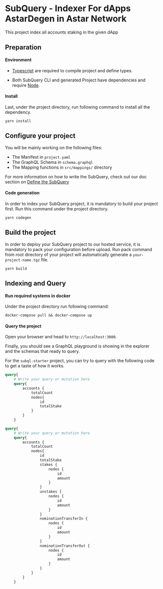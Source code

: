 # SubQuery - Indexer For dApps AstarDegen in Astar Network

This project index all accounts staking in the given dApp

## Preparation

#### Environment

- [Typescript](https://www.typescriptlang.org/) are required to compile project and define types.

- Both SubQuery CLI and generated Project have dependencies and require [Node](https://nodejs.org/en/).

#### Install 

Last, under the project directory, run following command to install all the dependency.

```
yarn install
```

## Configure your project

You will be mainly working on the following files:

- The Manifest in `project.yaml`
- The GraphQL Schema in `schema.graphql`
- The Mapping functions in `src/mappings/` directory

For more information on how to write the SubQuery,
check out our doc section on [Define the SubQuery](https://doc.subquery.network/define_a_subquery.html)

#### Code generation

In order to index your SubQuery project, it is mandatory to build your project first.
Run this command under the project directory.

```
yarn codegen
```

## Build the project

In order to deploy your SubQuery project to our hosted service, it is mandatory to pack your configuration before upload.
Run pack command from root directory of your project will automatically generate a `your-project-name.tgz` file.

```
yarn build
```

## Indexing and Query

#### Run required systems in docker

Under the project directory run following command:

```
docker-compose pull && docker-compose up
```

#### Query the project

Open your browser and head to `http://localhost:3000`.

Finally, you should see a GraphQL playground is showing in the explorer and the schemas that ready to query.

For the `subql-starter` project, you can try to query with the following code to get a taste of how it works.


```graphql
query{
    # Write your query or mutation here
    query{
        accounts {
            totalCount
            nodes{
                id
                totalStake
            }
        }
    }
```

```graphql
query{
    # Write your query or mutation here
    query{
        accounts {
            totalCount
            nodes{
                id
                totalStake
                stakes {
                    nodes {
                        id
                        amount
                    }
                }
                unstakes {
                    nodes {
                        id
                        amount
                    }
                }
                nominationTransferIn {
                    nodes {
                        id
                        amount
                    }
                }
                nominationTransferOut {
                    nodes {
                        id
                        amount
                    }
                }
            }
        }
    }
```
